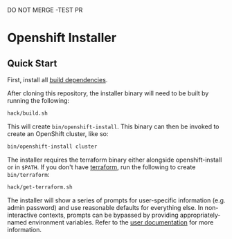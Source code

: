 DO NOT MERGE -TEST PR

# Openshift Installer

## Quick Start

First, install all [build dependencies](docs/dev/dependencies.md).

After cloning this repository, the installer binary will need to be built by running the following:

```sh
hack/build.sh
```

This will create `bin/openshift-install`. This binary can then be invoked to create an OpenShift cluster, like so:

```sh
bin/openshift-install cluster
```

The installer requires the terraform binary either alongside openshift-install or in `$PATH`.
If you don't have [terraform](https://www.terraform.io/), run the following to create `bin/terraform`:

```sh
hack/get-terraform.sh
```

The installer will show a series of prompts for user-specific information (e.g. admin password) and use reasonable defaults for everything else. In non-interactive contexts, prompts can be bypassed by providing appropriately-named environment variables. Refer to the [user documentation](docs/user) for more information.
